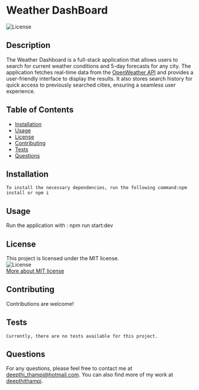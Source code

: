 # Weather DashBoard
![License](https://img.shields.io/badge/License-MIT-blue)
    
## Description
The Weather Dashboard is a full-stack application that allows users to search for current weather conditions and 5-day forecasts for any city. The application fetches real-time data from the [OpenWeather API](https://openweathermap.org/api) and provides a user-friendly interface to display the results. It also stores search history for quick access to previously searched cities, ensuring a seamless user experience.
    
## Table of Contents
- [Installation](#installation)
- [Usage](#usage)
- [License](#license)
- [Contributing](#contributing)
- [Tests](#tests)
- [Questions](#questions)
    
## Installation
```
To install the necessary dependencies, run the following command:npm install or npm i 
```
   
## Usage
Run the application with : npm run start:dev
    

## License
This project is licensed under the MIT license.  
![License](https://img.shields.io/badge/License-MIT-blue)  
[More about MIT license](https://choosealicense.com/licenses/mit/)
    
    
## Contributing
Contributions are welcome!
    
## Tests
```
Currently, there are no tests available for this project.
```
    
## Questions
For any questions, please feel free to contact me at deepthi_thampi@hotmail.com. 
You can also find more of my work at [deepthithampi](https://github.com/deepthithampi).